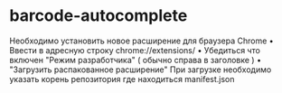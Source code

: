 # barcode-autocomplete

Необходимо установить новое расширение для браузера Chrome
•	Ввести в адресную строку chrome://extensions/
•	Убедиться что включен "Режим разработчика" ( обычно справа в заголовке )
•	"Загрузить распакованное расширение"
При загрузке необходимо указать корень репозитория где находиться manifest.json